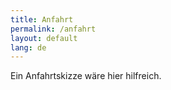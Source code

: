 ```yaml
---
title: Anfahrt
permalink: /anfahrt
layout: default
lang: de
---
```



Ein Anfahrtskizze wäre hier hilfreich.
